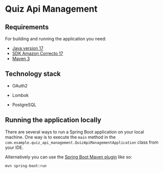 # Quiz Api Management

## Requirements

For building and running the application you need:

- [Java version 17](https://www.oracle.com/java/technologies/javase/jdk17-archive-downloads.html)
- [SDK Amazon Correcto 17](https://docs.aws.amazon.com/corretto/latest/corretto-17-ug/downloads-list.html)
- [Maven 3](https://maven.apache.org)

## Technology stack

- OAuth2

- Lombok

- PostgreSQL

## Running the application locally

There are several ways to run a Spring Boot application on your local machine. One way is to execute the `main` method in the `com.example.quiz_api_management.QuizApiManagementApplication` class from your IDE.

Alternatively you can use the [Spring Boot Maven plugin](https://docs.spring.io/spring-boot/docs/current/reference/html/build-tool-plugins-maven-plugin.html) like so:

```shell
mvn spring-boot:run
```
